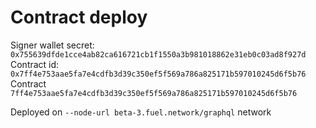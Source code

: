 # Contract deploy 

Signer wallet secret: `0x755639dfde1cce4ab82ca616721cb1f1550a3b981018862e31eb0c03ad8f927d`
Contract id: `0x7ff4e753aae5fa7e4cdfb3d39c350ef5f569a786a825171b597010245d6f5b76`
Contract `7ff4e753aae5fa7e4cdfb3d39c350ef5f569a786a825171b597010245d6f5b76`

Deployed on `--node-url beta-3.fuel.network/graphql` network